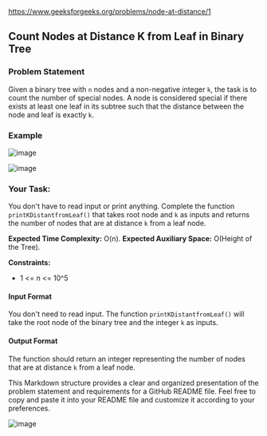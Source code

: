 https://www.geeksforgeeks.org/problems/node-at-distance/1

## Count Nodes at Distance K from Leaf in Binary Tree

### Problem Statement

Given a binary tree with `n` nodes and a non-negative integer `k`, the task is to count the number of special nodes. A node is considered special if there exists at least one leaf in its subtree such that the distance between the node and leaf is exactly `k`.

### Example
![image](https://github.com/shanvii/DSA-GFG-Coding-questions/assets/81086303/81453a81-2b84-4a11-99e7-06c7943cb7f2)

![image](https://github.com/shanvii/DSA-GFG-Coding-questions/assets/81086303/26a298f0-660f-4ee6-9017-df87b998914a)


### Your Task:
You don't have to read input or print anything. Complete the function `printKDistantfromLeaf()` that takes root node and `k` as inputs and returns the number of nodes that are at distance `k` from a leaf node.

**Expected Time Complexity:** O(n).
**Expected Auxiliary Space:** O(Height of the Tree).

**Constraints:**
- 1 <= n <= 10^5

#### Input Format

You don't need to read input. The function `printKDistantfromLeaf()` will take the root node of the binary tree and the integer `k` as inputs.

#### Output Format

The function should return an integer representing the number of nodes that are at distance `k` from a leaf node.

This Markdown structure provides a clear and organized presentation of the problem statement and requirements for a GitHub README file. Feel free to copy and paste it into your README file and customize it according to your preferences.



![image](https://github.com/shanvii/DSA-GFG-Coding-questions/assets/81086303/c05a220e-9be8-4f94-954b-1a1f0c427d73)
